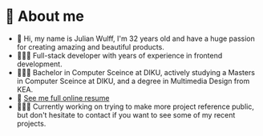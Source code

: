 # 📖 About me

- 👋 Hi, my name is Julian Wulff, I'm 32 years old and have a huge passion for creating amazing and beautiful products.  
- 👨🏼‍💻 Full-stack developer with years of experience in frontend development.
- 👨🏼‍🎓 Bachelor in Computer Sceince at DIKU, actively studying a Masters in Computer Sceince at DIKU, and a degree in Multimedia Design from KEA.
- 📄 [See me full online resume](https://jswulff.dk/)
- 👷🏼‍♂️ Currently working on trying to make more project reference public, but don't hesitate to contact if you want to see some of my recent projects.

<!---
jsonwulff/jsonwulff is a ✨ special ✨ repository because its `README.md` (this file) appears on your GitHub profile.
You can click the Preview link to take a look at your changes.
--->
